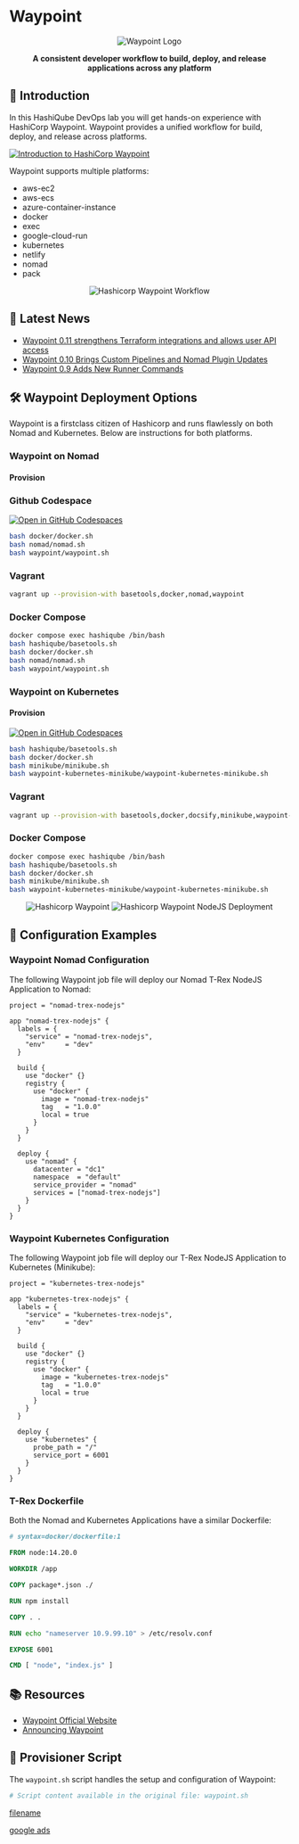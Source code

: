 # Waypoint

<div align="center">
  <img src="images/waypoint-logo.png?raw=true" alt="Waypoint Logo">
  <p><strong>A consistent developer workflow to build, deploy, and release applications across any platform</strong></p>
</div>

## 🚀 Introduction

In this HashiQube DevOps lab you will get hands-on experience with HashiCorp Waypoint. Waypoint provides a unified workflow for build, deploy, and release across platforms.

<div class="iframe_container">
  <a href="https://www.youtube.com/watch?v=JL0Qeq4A6So">
    <img src="images/maxresdefault.jpeg" alt="Introduction to HashiCorp Waypoint">
  </a>
</div>

Waypoint supports multiple platforms:

- aws-ec2
- aws-ecs
- azure-container-instance
- docker
- exec
- google-cloud-run
- kubernetes
- netlify
- nomad
- pack

<div align="center">
  <img src="images/waypoint-workflow.png?raw=true" alt="Hashicorp Waypoint Workflow">
</div>

## 📰 Latest News

- [Waypoint 0.11 strengthens Terraform integrations and allows user API access](https://www.hashicorp.com/blog/waypoint-0-11-strengthens-terraform-integrations-and-allows-user-api-access)
- [Waypoint 0.10 Brings Custom Pipelines and Nomad Plugin Updates](https://www.hashicorp.com/blog/waypoint-0-10-brings-custom-pipelines-and-nomad-plugin-updates)
- [Waypoint 0.9 Adds New Runner Commands](https://www.hashicorp.com/blog/waypoint-0-9-adds-new-runner-commands)

## 🛠️ Waypoint Deployment Options

Waypoint is a firstclass citizen of Hashicorp and runs flawlessly on both Nomad and Kubernetes. Below are instructions for both platforms.

### Waypoint on Nomad

#### Provision

<!-- tabs:start -->

### **Github Codespace**

[![Open in GitHub Codespaces](https://github.com/codespaces/badge.svg)](https://codespaces.new/star3am/hashiqube?quickstart=1)

```bash
bash docker/docker.sh
bash nomad/nomad.sh
bash waypoint/waypoint.sh
```

### **Vagrant**

```bash
vagrant up --provision-with basetools,docker,nomad,waypoint
```

### **Docker Compose**

```bash
docker compose exec hashiqube /bin/bash
bash hashiqube/basetools.sh
bash docker/docker.sh
bash nomad/nomad.sh
bash waypoint/waypoint.sh
```
<!-- tabs:end -->

### Waypoint on Kubernetes

#### Provision

<!-- tabs:start -->

[![Open in GitHub Codespaces](https://github.com/codespaces/badge.svg)](https://codespaces.new/star3am/hashiqube?quickstart=1)

```bash
bash hashiqube/basetools.sh
bash docker/docker.sh
bash minikube/minikube.sh
bash waypoint-kubernetes-minikube/waypoint-kubernetes-minikube.sh
```

### **Vagrant**

```bash
vagrant up --provision-with basetools,docker,docsify,minikube,waypoint-kubernetes-minikube
```

### **Docker Compose**

```bash
docker compose exec hashiqube /bin/bash
bash hashiqube/basetools.sh
bash docker/docker.sh
bash minikube/minikube.sh
bash waypoint-kubernetes-minikube/waypoint-kubernetes-minikube.sh
```
<!-- tabs:end -->

<div align="center">
  <img src="images/waypoint.png?raw=true" alt="Hashicorp Waypoint">
  <img src="images/waypoint-nodejs-deployment.png?raw=true" alt="Hashicorp Waypoint NodeJS Deployment">
</div>

## 📄 Configuration Examples

### Waypoint Nomad Configuration

The following Waypoint job file will deploy our Nomad T-Rex NodeJS Application to Nomad:

```hcl
project = "nomad-trex-nodejs"

app "nomad-trex-nodejs" {
  labels = {
    "service" = "nomad-trex-nodejs",
    "env"     = "dev"
  }

  build {
    use "docker" {}
    registry {
      use "docker" {
        image = "nomad-trex-nodejs"
        tag   = "1.0.0"
        local = true
      }
    }
  }

  deploy {
    use "nomad" {
      datacenter = "dc1"
      namespace  = "default"
      service_provider = "nomad"
      services = ["nomad-trex-nodejs"]
    }
  }
}
```

### Waypoint Kubernetes Configuration

The following Waypoint job file will deploy our T-Rex NodeJS Application to Kubernetes (Minikube):

```hcl
project = "kubernetes-trex-nodejs"

app "kubernetes-trex-nodejs" {
  labels = {
    "service" = "kubernetes-trex-nodejs",
    "env"     = "dev"
  }

  build {
    use "docker" {}
    registry {
      use "docker" {
        image = "kubernetes-trex-nodejs"
        tag   = "1.0.0"
        local = true
      }
    }
  }

  deploy {
    use "kubernetes" {
      probe_path = "/"
      service_port = 6001
    }
  }
}
```

### T-Rex Dockerfile

Both the Nomad and Kubernetes Applications have a similar Dockerfile:

```Dockerfile
# syntax=docker/dockerfile:1

FROM node:14.20.0

WORKDIR /app

COPY package*.json ./

RUN npm install

COPY . .

RUN echo "nameserver 10.9.99.10" > /etc/resolv.conf

EXPOSE 6001

CMD [ "node", "index.js" ]
```

## 📚 Resources

- [Waypoint Official Website](https://www.waypointproject.io/)
- [Announcing Waypoint](https://www.hashicorp.com/blog/announcing-waypoint)

## 🔧 Provisioner Script

The `waypoint.sh` script handles the setup and configuration of Waypoint:

```bash
# Script content available in the original file: waypoint.sh
```

[filename](waypoint.sh ':include :type=code')

[google ads](../googleads.html ':include :type=iframe width=100% height=300px')